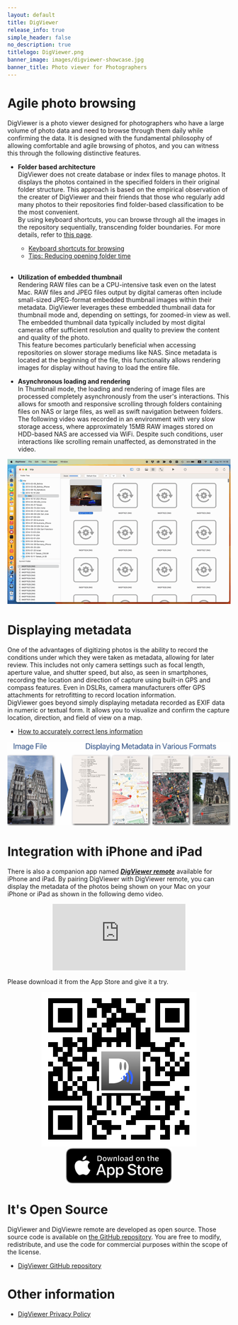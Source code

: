```yaml
---
layout: default
title: DigViewer
release_info: true
simple_header: false
no_description: true
titlelogo: DigViewer.png
banner_image: images/digviewer-showcase.jpg
banner_title: Photo viewer for Photographers
---
```


# Agile photo browsing
DigViewer is a photo viewer designed for photographers who have a large volume of photo data and need to browse through them daily while confirming the data.
It is designed with the fundamental philosophy of allowing comfortable and agile browsing of photos, and you can witness this through the following distinctive features.

* **Folder based architecture**<br>
    DigViewer does not create database or index files to manage photos. It displays the photos contained in the specified folders in their original folder structure. This approach is based on the empirical observation of the creater of DigViewer and their friends that those who regularly add many photos to their repositories find folder-based classification to be the most convenient.<br>
    By using keyboard shortcuts, you can browse through all the images in the repository sequentially, transcending folder boundaries. 
    For more details, refer to [this page](shortcuts.html).
    - [Keyboard shortcuts for browsing](shortcuts.html)
    - [Tips: Reducing opening folder time](precreatedindex.html)
    <br><br>

* **Utilization of embedded thumbnail**<Br>
    Rendering RAW files can be a CPU-intensive task even on the latest Mac. RAW files and JPEG files output by digital cameras often include small-sized JPEG-format embedded thumbnail images within their metadata. DigViewer leverages these embedded thumbnail data for thumbnail mode and, depending on settings, for zoomed-in view as well. The embedded thumbnail data typically included by most digital cameras offer sufficient resolution and quality to preview the content and quality of the photo.<br>
    This feature becomes particularly beneficial when accessing repositories on slower storage mediums like NAS. Since metadata is located at the beginning of the file, this functionality allows rendering images for display without having to load the entire file.

* **Asynchronous loading and rendering**<Br>
    In Thumbnail mode, the loading and rendering of image files are processed completely asynchronously from the user's interactions.
    This allows for smooth and responsive scrolling through folders containing files on NAS or large files, as well as swift navigation between folders.<br>
    The following video was recorded in an environment with very slow storage access, 
    where approximately 15MB RAW images stored on HDD-based NAS are accessed via WiFi.
    Despite such conditions, user interactions like scrolling remain unaffected, as demonstrated in the video.

<p align="center">
    <img alt="Browsing in slow environment" src="images/browsing_on_nas.gif" width="540px">
</p>

# Displaying metadata
One of the advantages of digitizing photos is the ability to record the conditions under which they were taken as metadata, allowing for later review. This includes not only camera settings such as focal length, aperture value, and shutter speed, but also, as seen in smartphones, recording the location and direction of capture using built-in GPS and compass features. Even in DSLRs, camera manufacturers offer GPS attachments for retrofitting to record location information.<br>
DigViewer goes beyond simply displaying metadata recorded as EXIF data in numeric or textual form. It allows you to visualize and confirm the capture location, direction, and field of view on a map.
* [How to accurately correct lens information](correct_lens_info.md)

<a href="images/metadata.jpg" target="_blank">
    <img alt="Displaying metadata in various formats" src="images/metadata.jpg">
</a>

# Integration with iPhone and iPad
There is also a companion app named [***DigViewer remote***](https://apps.apple.com/jp/app/digviewer-remote/id1289202224?itsct=apps_box_badge&amp;itscg=30200) available for iPhone and iPad. 
By pairing DigViewer with DigViewer remote, you can display the metadata of the photos being shown on your Mac on your iPhone or iPad 
as shown in the following demo video. <br>

<div align="center" class="movie">
    <iframe
        src="https://www.youtube.com/embed/t86bAb83PQM" 
        title="YouTube video player" frameborder="0" 
        allow="accelerometer; autoplay; clipboard-write; encrypted-media; gyroscope; picture-in-picture; web-share"
        allowfullscreen>
    </iframe>
</div>

Please download it from the App Store and give it a try.

<div align="center" class="app-store-link">
    <img alt="DigViewer remote at App Store" src="images/qr-code.jpg">
    <a href="https://apps.apple.com/jp/app/digviewer-remote/id1289202224?itsct=apps_box_badge&amp;itscg=30200"  class="storebtn-general">
        <img src="images/black.svg" alt="Download on the App Store"/>
    </a>
</div>

# It's Open Source
DigViewer and DigViewre remote are developed as open source. Those source code is available on [the GitHub repository](https://github.com/opiopan/DigViewer). 
You are free to modify, redistribute, and use the code for commercial purposes within the scope of the license.
* [DigViewer GitHub repository](https://github.com/opiopan/DigViewer)

# Other information
* [DigViewer Privacy Policy](privacypolicy.html)
